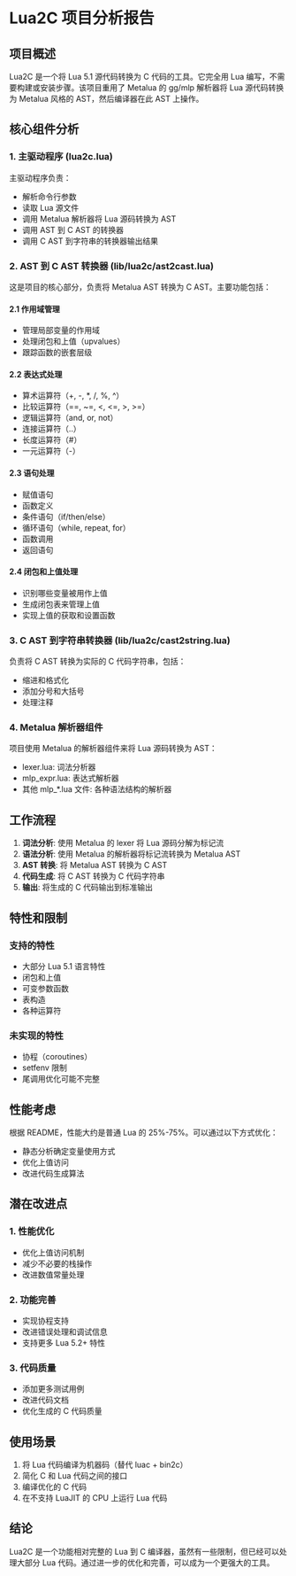 # Lua2C 项目分析报告

## 项目概述

Lua2C 是一个将 Lua 5.1 源代码转换为 C 代码的工具。它完全用 Lua 编写，不需要构建或安装步骤。该项目重用了 Metalua 的 gg/mlp 解析器将 Lua 源代码转换为 Metalua 风格的 AST，然后编译器在此 AST 上操作。

## 核心组件分析

### 1. 主驱动程序 (lua2c.lua)

主驱动程序负责：
- 解析命令行参数
- 读取 Lua 源文件
- 调用 Metalua 解析器将 Lua 源码转换为 AST
- 调用 AST 到 C AST 的转换器
- 调用 C AST 到字符串的转换器输出结果

### 2. AST 到 C AST 转换器 (lib/lua2c/ast2cast.lua)

这是项目的核心部分，负责将 Metalua AST 转换为 C AST。主要功能包括：

#### 2.1 作用域管理
- 管理局部变量的作用域
- 处理闭包和上值（upvalues）
- 跟踪函数的嵌套层级

#### 2.2 表达式处理
- 算术运算符（+, -, *, /, %, ^）
- 比较运算符（==, ~=, <, <=, >, >=）
- 逻辑运算符（and, or, not）
- 连接运算符（..）
- 长度运算符（#）
- 一元运算符（-）

#### 2.3 语句处理
- 赋值语句
- 函数定义
- 条件语句（if/then/else）
- 循环语句（while, repeat, for）
- 函数调用
- 返回语句

#### 2.4 闭包和上值处理
- 识别哪些变量被用作上值
- 生成闭包表来管理上值
- 实现上值的获取和设置函数

### 3. C AST 到字符串转换器 (lib/lua2c/cast2string.lua)

负责将 C AST 转换为实际的 C 代码字符串，包括：
- 缩进和格式化
- 添加分号和大括号
- 处理注释

### 4. Metalua 解析器组件

项目使用 Metalua 的解析器组件来将 Lua 源码转换为 AST：
- lexer.lua: 词法分析器
- mlp_expr.lua: 表达式解析器
- 其他 mlp_*.lua 文件: 各种语法结构的解析器

## 工作流程

1. **词法分析**: 使用 Metalua 的 lexer 将 Lua 源码分解为标记流
2. **语法分析**: 使用 Metalua 的解析器将标记流转换为 Metalua AST
3. **AST 转换**: 将 Metalua AST 转换为 C AST
4. **代码生成**: 将 C AST 转换为 C 代码字符串
5. **输出**: 将生成的 C 代码输出到标准输出

## 特性和限制

### 支持的特性
- 大部分 Lua 5.1 语言特性
- 闭包和上值
- 可变参数函数
- 表构造
- 各种运算符

### 未实现的特性
- 协程（coroutines）
- setfenv 限制
- 尾调用优化可能不完整

## 性能考虑

根据 README，性能大约是普通 Lua 的 25%-75%。可以通过以下方式优化：
- 静态分析确定变量使用方式
- 优化上值访问
- 改进代码生成算法

## 潜在改进点

### 1. 性能优化
- 优化上值访问机制
- 减少不必要的栈操作
- 改进数值常量处理

### 2. 功能完善
- 实现协程支持
- 改进错误处理和调试信息
- 支持更多 Lua 5.2+ 特性

### 3. 代码质量
- 添加更多测试用例
- 改进代码文档
- 优化生成的 C 代码质量

## 使用场景

1. 将 Lua 代码编译为机器码（替代 luac + bin2c）
2. 简化 C 和 Lua 代码之间的接口
3. 编译优化的 C 代码
4. 在不支持 LuaJIT 的 CPU 上运行 Lua 代码

## 结论

Lua2C 是一个功能相对完整的 Lua 到 C 编译器，虽然有一些限制，但已经可以处理大部分 Lua 代码。通过进一步的优化和完善，可以成为一个更强大的工具。